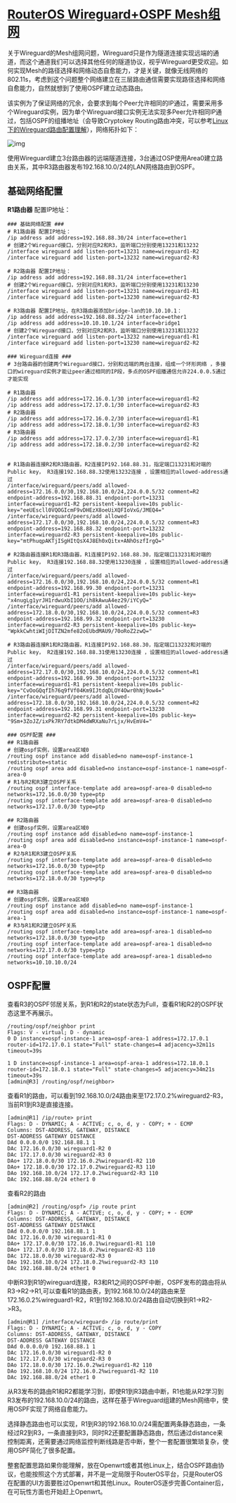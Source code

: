 # [RouterOS Wireguard+OSPF Mesh组网](http://www.irouteros.com/?p=3170)

关于Wireguard的Mesh组网问题，Wireguard只是作为隧道连接实现远端的通道，而这个通道我们可以选择其他任何的隧道协议，视乎Wireguard更受欢迎。如何实现Mesh的路径选择和网络动态自愈能力，才是关键，就像无线网络的802.11s，考虑到这个问题整个网络建立在三层路由通信需要实现路径选择和网络自愈能力，自然就想到了使用OSPF建立动态路由。

该实例为了保证网络的冗余，会要求到每个Peer允许相同的IP通过，需要采用多个Wireguard实例，因为单个Wireguard接口实例无法实现多Peer允许相同IP通过，包括OSPF的组播地址（会导致Cryptokey Routing路由冲突，可以参考[Linux下的Wireguard路由配置理解](http://www.irouteros.com/?p=3298)），网络拓扑如下：

![img](http://www.irouteros.com/wp-content/uploads/2023/03/wirgdospf.png)

使用Wireguard建立3台路由器的远端隧道连接，3台通过OSP使用Area0建立路由关系，其中R3路由器发布192.168.10.0/24的LAN网络路由到OSPF。

## 基础网络配置

**R1路由器**
配置IP地址：

```
### 基础网络配置 ###
# R1路由器 配置IP地址：
/ip address add address=192.168.88.30/24 interface=ether1
# 创建2个Wireguard接口，分别对应R2和R3，监听端口分别使用13231和13232
/interface wireguard add listen-port=13231 name=wireguard1-R2
/interface wireguard add listen-port=13232 name=wireguard2-R3

# R2路由器 配置IP地址：
/ip address add address=192.168.88.31/24 interface=ether1
# 创建2个Wireguard接口，分别对应R1和R3，监听端口分别使用13231和13230
/interface wireguard add listen-port=13231 name=wireguard1-R1
/interface wireguard add listen-port=13230 name=wireguard2-R3

# R3路由器 配置IP地址，在R3路由器添加bridge-lan的10.10.10.1：
/ip address add address=192.168.88.32/24 interface=ether1
/ip address add address=10.10.10.1/24 interface=bridge1
# 创建2个Wireguard接口，分别对应R2和R3，监听端口分别使用13231和13232
/interface wireguard add listen-port=13232 name=wireguard1-R1
/interface wireguard add listen-port=13230 name=wireguard2-R2

### Wireguard连接 ###
# 3台路由器的创建两个Wireguard接口，分别和远端的两台连接，组成一个环形网络 ，多接口的wireguard实例才能让peer通过相同的IP段，多点的OSPF组播通信允许224.0.0.5通过才能实现

# R1路由器
/ip address add address=172.16.0.1/30 interface=wireguard1-R2
/ip address add address=172.17.0.1/30 interface=wireguard2-R3
# R2路由器
/ip address add address=172.16.0.2/30 interface=wireguard1-R1
/ip address add address=172.18.0.1/30 interface=wireguard2-R3
# R3路由器
/ip address add address=172.17.0.2/30 interface=wireguard1-R1
/ip address add address=172.18.0.2/30 interface=wireguard2-R2


# R1路由器连接R2和R3路由器，R2连接IP192.168.88.31，指定端口13231和对端的Public key， R3连接192.168.88.32使用13232连接 ，设置相应的allowed-address通过
/interface/wireguard/peers/add allowed-address=172.16.0.0/30,192.168.10.0/24,224.0.0.5/32 comment=R2 endpoint-address=192.168.88.31 endpoint-port=13231 interface=wireguard1-R2 persistent-keepalive=10s public-key="eeUEscll0VQOGIcmF9vDHEzX8oeUiXQFIoVxG/JMEQ4="
/interface/wireguard/peers/add allowed-address=172.17.0.0/30,192.168.10.0/24,224.0.0.5/32 comment=R3 endpoint-address=192.168.88.32 endpoint-port=13232 interface=wireguard2-R3 persistent-keepalive=10s public-key="mtPhuqpAKTjISgHItQsX4J8Eh0xQitx+ANhOszfIrgQ="

# R2路由器连接R1和R3路由器，R1连接IP192.168.88.30，指定端口13231和对端的Public key， R3连接192.168.88.32使用13230连接 ，设置相应的allowed-address通过
/interface/wireguard/peers/add allowed-address=172.16.0.0/30,192.168.10.0/24,224.0.0.5/32 comment=R1 endpoint-address=192.168.99.30 endpoint-port=13231 interface=wireguard1-R1 persistent-keepalive=10s public-key= "x4nugLg1yrJH1rdwuXbI1OO/ih8kAwuA4ez29/iYCyQ="
/interface/wireguard/peers/add allowed-address=172.18.0.0/30,192.168.10.0/24,224.0.0.5/32 comment=R3 endpoint-address=192.168.99.32 endpoint-port=13230 interface=wireguard2-R3 persistent-keepalive=10s public-key= "WpkkCwhtiWIjDITZN2mfe82oEUbdMAU9/70oRoZ2zwQ="

# R3路由器连接R1和R2路由器，R1连接IP192.168.88.30，指定端口13232和对端的Public key， R2连接192.168.88.31使用13230连接 ，设置相应的allowed-address通过
/interface/wireguard/peers/add allowed-address=172.17.0.0/30,192.168.10.0/24,224.0.0.5/32 comment=R1 endpoint-address=192.168.99.30 endpoint-port=13232 interface=wireguard1-R1 persistent-keepalive=10s public-key="CvOoGQqfIh76q9fVf04Km9IJtdqDLOY4Owr0hNj9ow4="
/interface/wireguard/peers/add allowed-address=172.18.0.0/30,192.168.10.0/24,224.0.0.5/32 comment=R2 endpoint-address=192.168.99.31 endpoint-port=13230 interface=wireguard2-R2 persistent-keepalive=10s public-key= "9Sm+3ZoJZ/ixPk7RY7dtkDM4dWRXaNu7rLjx/HvEmV4="

### OSPF配置 ###
## R1路由器 
# 创建ospf实例，设置area区域0
/routing ospf instance add disabled=no name=ospf-instance-1 redistribute=static
/routing ospf area add disabled=no instance=ospf-instance-1 name=ospf-area-0
# R1与R2和R3建立OSPF关系
/routing ospf interface-template add area=ospf-area-0 disabled=no networks=172.16.0.0/30 type=ptp
/routing ospf interface-template add area=ospf-area-0 disabled=no networks=172.17.0.0/30 type=ptp

## R2路由器 
# 创建ospf实例，设置area区域0
/routing ospf instance add disabled=no name=ospf-instance-1
/routing ospf area add disabled=no instance=ospf-instance-1 name=ospf-area-0
# R2与R1和R3建立OSPF关系
/routing ospf interface-template add area=ospf-area-0 disabled=no networks=172.16.0.0/30 type=ptp
/routing ospf interface-template add area=ospf-area-0 disabled=no networks=172.18.0.0/30 type=ptp

## R3路由器 
# 创建ospf实例，设置area区域0
/routing ospf instance add disabled=no name=ospf-instance-1
/routing ospf area add disabled=no instance=ospf-instance-1 name=ospf-area-1
# R3与R1和R2建立OSPF关系
/routing ospf interface-template add area=ospf-area-1 disabled=no networks=172.18.0.0/30 type=ptp
/routing ospf interface-template add area=ospf-area-1 disabled=no networks=172.17.0.0/30 type=ptp
/routing ospf interface-template add area=ospf-area-1 disabled=no networks=10.10.10.0/24

```



## 

## OSPF配置

查看R3的OSPF邻居关系，到R1和R2的state状态为Full，查看R1和R2的OSPF状态这里不再展示。

```
/routing/ospf/neighbor print
Flags: V - virtual; D - dynamic
0 D instance=ospf-instance-1 area=ospf-area-1 address=172.17.0.1 router-id=172.17.0.1 state="Full" state-changes=4 adjacency=32m11s
timeout=39s

1 D instance=ospf-instance-1 area=ospf-area-1 address=172.18.0.1
router-id=172.18.0.1 state="Full" state-changes=5 adjacency=34m21s
timeout=39s
[admin@R3] /routing/ospf/neighbor>
```

查看R1的路由，可以看到192.168.10.0/24路由来至172.17.0.2%wireguard2-R3，当前R1到R3是直接连接。

```
[admin@R1] /ip/route> print
Flags: D - DYNAMIC; A - ACTIVE; c, o, d, y - COPY; + - ECMP
Columns: DST-ADDRESS, GATEWAY, DISTANCE
DST-ADDRESS GATEWAY DISTANCE
DAd 0.0.0.0/0 192.168.88.1 1
DAc 172.16.0.0/30 wireguard1-R2 0
DAc 172.17.0.0/30 wireguard2-R3 0
DAo+ 172.18.0.0/30 172.16.0.2%wireguard1-R2 110
DAo+ 172.18.0.0/30 172.17.0.2%wireguard2-R3 110
DAo 192.168.10.0/24 172.17.0.2%wireguard2-R3 110
DAc 192.168.88.0/24 ether1 0
```

查看R2的路由

```
[admin@R2] /routing/ospf> /ip route print
Flags: D - DYNAMIC; A - ACTIVE; c, o, d, y - COPY; + - ECMP
Columns: DST-ADDRESS, GATEWAY, DISTANCE
DST-ADDRESS GATEWAY DISTANCE
DAd 0.0.0.0/0 192.168.88.1 1
DAc 172.16.0.0/30 wireguard1-R1 0
DAo+ 172.17.0.0/30 172.16.0.1%wireguard1-R1 110
DAo+ 172.17.0.0/30 172.18.0.2%wireguard2-R3 110
DAc 172.18.0.0/30 wireguard2-R3 0
DAo 192.168.10.0/24 172.18.0.2%wireguard2-R3 110
DAc 192.168.88.0/24 ether1 0
```

中断R3到R1的wireguard连接，R3和R1之间的OSPF中断，OSPF发布的路由将从R3->R2->R1,可以查看R1的路由表，到192.168.10.0/24的路由来至172.16.0.2%wireguard1-R2，R1到192.168.10.0/24路由自动切换到R1->R2->R3。

```
[admin@R1] /interface/wireguard> /ip route/print
Flags: D - DYNAMIC; A - ACTIVE; c, o, d, y - COPY
Columns: DST-ADDRESS, GATEWAY, DISTANCE
DST-ADDRESS GATEWAY DISTANCE
DAd 0.0.0.0/0 192.168.88.1 1
DAc 172.16.0.0/30 wireguard1-R2 0
DAc 172.17.0.0/30 wireguard2-R3 0
DAo 172.18.0.0/30 172.16.0.2%wireguard1-R2 110
DAo 192.168.10.0/24 172.16.0.2%wireguard1-R2 110
DAc 192.168.88.0/24 ether1 0
```

从R3发布的路由R1和R2都能学习到，即使R1到R3路由中断，R1也能从R2学习到R3发布的192.168.10.0/24的路由，这样在基于Wireguard组建的Mesh网络中，使用OSPF实现了网络自愈能力。

选择静态路由也可以实现，R1到R3的192.168.10.0/24需配置两条静态路由，一条经过R2到R3，一条直接到R3，同时R2还要配置静态路由，然后通过distance来控制距离，还需要通过网络监控判断线路是否中断，整个一套配置很繁琐复杂，使用OSPF简化了很多配置。

整套配置思路如果你能理解，放在Openwrt或者其他Linux上，结合OSPF路由协议，也能按照这个方式部署，并不是一定局限于RouterOS平台，只是RouterOS在配置的UI方面要胜过Openwrt和其他Linux。RouterOS逐步完善Container后，在可玩性方面也开始赶上Openwrt。
